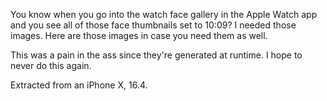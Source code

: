 You know when you go into the watch face gallery in the Apple Watch app and you see all of those face thumbnails set to 10:09? I needed those images. Here are those images in case you need them as well.

This was a pain in the ass since they're generated at runtime. I hope to never do this again.

Extracted from an iPhone X, 16.4.
